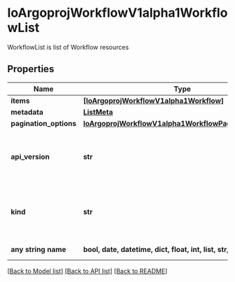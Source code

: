 # IoArgoprojWorkflowV1alpha1WorkflowList

WorkflowList is list of Workflow resources

## Properties
Name | Type | Description | Notes
------------ | ------------- | ------------- | -------------
**items** | [**[IoArgoprojWorkflowV1alpha1Workflow]**](IoArgoprojWorkflowV1alpha1Workflow.md) |  | 
**metadata** | [**ListMeta**](ListMeta.md) |  | 
**pagination_options** | [**IoArgoprojWorkflowV1alpha1WorkflowPaginationOptions**](IoArgoprojWorkflowV1alpha1WorkflowPaginationOptions.md) |  | 
**api_version** | **str** | APIVersion defines the versioned schema of this representation of an object. Servers should convert recognized schemas to the latest internal value, and may reject unrecognized values. More info: https://git.io.k8s.community/contributors/devel/sig-architecture/api-conventions.md#resources | [optional] 
**kind** | **str** | Kind is a string value representing the REST resource this object represents. Servers may infer this from the endpoint the client submits requests to. Cannot be updated. In CamelCase. More info: https://git.io.k8s.community/contributors/devel/sig-architecture/api-conventions.md#types-kinds | [optional] 
**any string name** | **bool, date, datetime, dict, float, int, list, str, none_type** | any string name can be used but the value must be the correct type | [optional]

[[Back to Model list]](../README.md#documentation-for-models) [[Back to API list]](../README.md#documentation-for-api-endpoints) [[Back to README]](../README.md)


